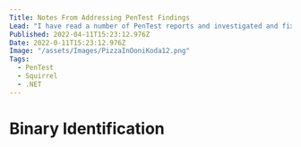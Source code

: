 ```yaml
---
Title: Notes From Addressing PenTest Findings
Lead: "I have read a number of PenTest reports and investigated and fixed the vulnerabilities."
Published: 2022-04-11T15:23:12.976Z
Date: 2022-0-11T15:23:12.976Z
Image: "/assets/Images/PizzaInOoniKoda12.png"
Tags:
  - PenTest
  - Squirrel
  - .NET
---
```


# Binary Identification

